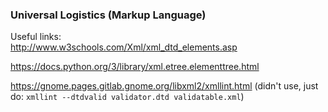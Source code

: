 ### Universal Logistics (Markup Language)

Useful links:<br>
http://www.w3schools.com/Xml/xml_dtd_elements.asp

https://docs.python.org/3/library/xml.etree.elementtree.html

https://gnome.pages.gitlab.gnome.org/libxml2/xmllint.html (didn't use, just do: `xmllint --dtdvalid validator.dtd validatable.xml`)
